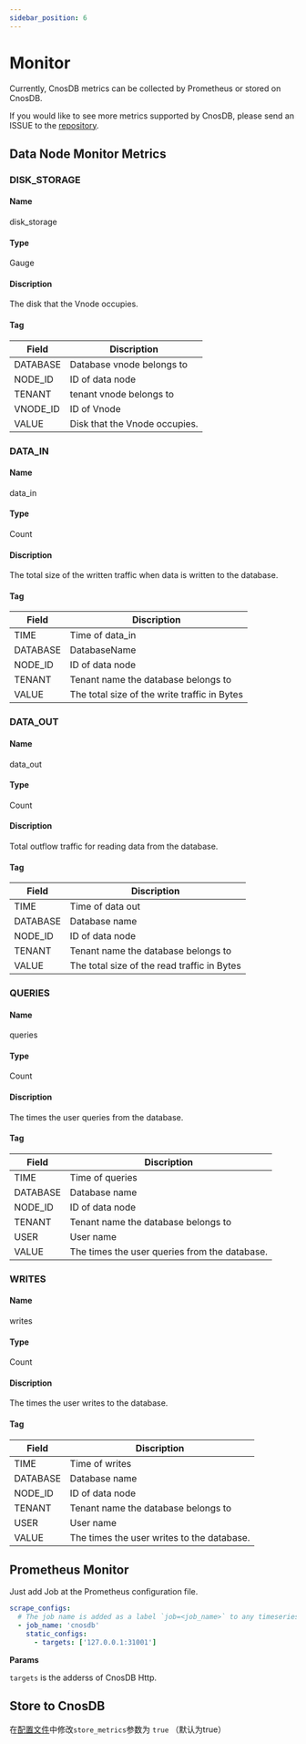 ```yaml
---
sidebar_position: 6
---
```


# Monitor

Currently, CnosDB metrics can be collected by Prometheus or stored on CnosDB.

If you would like to see more metrics supported by CnosDB, please send an ISSUE to the [repository](https://github.com/cnosdb).

## Data Node Monitor Metrics

### DISK_STORAGE

#### Name

disk_storage

#### Type

Gauge

#### Discription

The disk that the Vnode occupies.

#### Tag

| Field    | Discription                   |
|----------|-------------------------------|
| DATABASE | Database vnode belongs to     |
| NODE_ID  | ID of data node               |
| TENANT   | tenant vnode belongs to       |
| VNODE_ID | ID of Vnode                   |
| VALUE    | Disk that the Vnode occupies. |


### DATA_IN

#### Name

data_in

#### Type

Count

#### Discription

The total size of the written traffic when data is written to the database.

#### Tag

| Field    | Discription                                  |
|----------|----------------------------------------------|
| TIME     | Time of data_in                              |
| DATABASE | DatabaseName                                 |
| NODE_ID  | ID of data node                              |
| TENANT   | Tenant name the database belongs to          |
| VALUE    | The total size of the write traffic in Bytes |


### DATA_OUT

#### Name

data_out

#### Type

Count

#### Discription

Total outflow traffic for reading data from the database.

#### Tag

| Field    | Discription                                 |
|----------|---------------------------------------------|
| TIME     | Time of data out                            |
| DATABASE | Database name                               |
| NODE_ID  | ID of data node                             |
| TENANT   | Tenant name the database belongs to         |
| VALUE    | The total size of the read traffic in Bytes |

### QUERIES

#### Name

queries

#### Type

Count

#### Discription

The times the user queries from the database.

#### Tag


| Field    | Discription                                   |
|----------|-----------------------------------------------|
| TIME     | Time of queries                               |
| DATABASE | Database name                                 |
| NODE_ID  | ID of data node                               |
| TENANT   | Tenant name the database belongs to           |
| USER     | User name                                     |
| VALUE    | The times the user queries from the database. |

### WRITES

#### Name

writes

#### Type

Count

#### Discription

The times the user writes to the database.

#### Tag

| Field    | Discription                                |
|----------|--------------------------------------------|
| TIME     | Time of writes                             |
| DATABASE | Database name                              |
| NODE_ID  | ID of data node                            |
| TENANT   | Tenant name the database belongs to        |
| USER     | User name                                  |
| VALUE    | The times the user writes to the database. |


## Prometheus Monitor

Just add Job at the Prometheus configuration file.

```yaml
scrape_configs:
  # The job name is added as a label `job=<job_name>` to any timeseries scraped from this config.
  - job_name: 'cnosdb'
    static_configs:
      - targets: ['127.0.0.1:31001']
```
**Params**

`targets` is the adderss of CnosDB Http.


## Store to CnosDB 

在[配置文件](cluster.md#配置项-cluster)中修改`store_metrics`参数为 `true` （默认为true）

